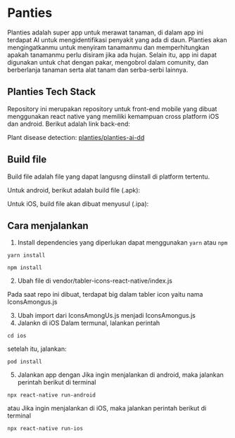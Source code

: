 # Panties

Planties adalah super app untuk merawat tanaman, di dalam app ini terdapat AI untuk mengidentifikasi penyakit yang ada di daun. Planties akan mengingatkanmu untuk menyiram tanamanmu dan memperhitungkan apakah tanamanmu perlu disiram jika ada hujan. Selain itu, app ini dapat digunakan untuk chat dengan pakar, mengobrol dalam comunity, dan berberlanja tanaman serta alat tanam dan serba-serbi lainnya.

## Planties Tech Stack

Repository ini merupakan repository untuk front-end mobile yang dibuat menggunakan react native yang memiliki kemampuan cross platform iOS dan android. Berikut adalah link back-end:

Plant disease detection: [planties/planties-ai-dd](https://github.com/planties/planties-ai-dd)

## Build file

Build file adalah file yang dapat langusng diinstall di platform tertentu.

Untuk android, berikut adalah build file (.apk):


Untuk iOS, build file akan dibuat menyusul (.ipa):


## Cara menjalankan

1. Install dependencies yang diperlukan dapat menggunakan `yarn` atau `npm`

```:bash
yarn install
```

```:bash
npm install
```

2. Ubah file di vendor/tabler-icons-react-native/index.js

Pada saat repo ini dibuat, terdapat big dalam tabler icon yaitu nama IconsAmongus.js

3. Ubah import dari IconsAmongUs.js menjadi IconsAmongus.js
4. Jalankn di iOS
Dalam termunal, lalankan perintah
```:bash
cd ios
```

setelah itu, jalankan:

```:bash
pod install
```

5. Jalankan app dengan
Jika ingin menjalankan di android, maka jalankan perintah berikut di terminal
```:bash
npx react-native run-android
```
atau
Jika ingin menjalankan di iOS, maka jalankan perintah berikut di terminal
```:bash
npx react-native run-ios
```

<!-- 1. npm install
2. Change file on vendor/tabler-icons-react-native/index.js
3. Change import from IconsAmongUs.js to IconsAmongus.js
4. cd ios && pod install if using mac
5. npx react-native run-android / npx react-native run-ios -->
